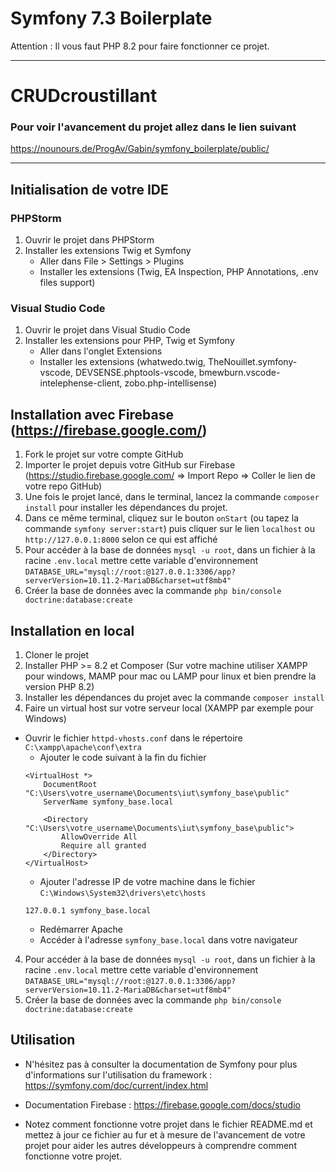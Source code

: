 # Symfony 7.3 Boilerplate 

Attention : Il vous faut PHP 8.2 pour faire fonctionner ce projet.

---

# CRUDcroustillant
### Pour voir l'avancement du projet allez dans le lien suivant 
https://nounours.de/ProgAv/Gabin/symfony_boilerplate/public/


---

## Initialisation de votre IDE

### PHPStorm

1. Ouvrir le projet dans PHPStorm
2. Installer les extensions Twig et Symfony
    - Aller dans File > Settings > Plugins
    - Installer les extensions (Twig, EA Inspection, PHP Annotations, .env files support)

### Visual Studio Code

1. Ouvrir le projet dans Visual Studio Code
2. Installer les extensions pour PHP, Twig et Symfony
    - Aller dans l'onglet Extensions
    - Installer les extensions (whatwedo.twig, TheNouillet.symfony-vscode, DEVSENSE.phptools-vscode, 
    bmewburn.vscode-intelephense-client, zobo.php-intellisense)

## Installation avec Firebase (https://firebase.google.com/)

1. Fork le projet sur votre compte GitHub
2. Importer le projet depuis votre GitHub sur Firebase (https://studio.firebase.google.com/ => Import Repo => Coller le lien de votre repo GitHub)
3. Une fois le projet lancé, dans le terminal, lancez la commande `composer install` pour installer les dépendances du projet.
4. Dans ce même terminal, cliquez sur le bouton `onStart` (ou tapez la commande `symfony server:start`) puis cliquer sur le lien `localhost` ou `http://127.0.0.1:8000` selon ce qui est affiché
5. Pour accéder à la base de données `mysql -u root`, dans un fichier à la racine `.env.local` mettre cette variable d'environnement 
`DATABASE_URL="mysql://root:@127.0.0.1:3306/app?serverVersion=10.11.2-MariaDB&charset=utf8mb4"`
6. Créer la base de données avec la commande `php bin/console doctrine:database:create`

## Installation en local

1. Cloner le projet
2. Installer PHP >= 8.2 et Composer (Sur votre machine utiliser XAMPP pour windows, MAMP pour mac ou LAMP pour linux et bien prendre la version PHP 8.2)
3. Installer les dépendances du projet avec la commande `composer install`
4. Faire un virtual host sur votre serveur local (XAMPP par exemple pour Windows) 
 - Ouvrir le fichier `httpd-vhosts.conf` dans le répertoire `C:\xampp\apache\conf\extra`
    - Ajouter le code suivant à la fin du fichier
    ```
    <VirtualHost *>
        DocumentRoot "C:\Users\votre_username\Documents\iut\symfony_base\public"
        ServerName symfony_base.local
        
        <Directory "C:\Users\votre_username\Documents\iut\symfony_base\public">
            AllowOverride All
            Require all granted
        </Directory>
    </VirtualHost>
    ```
    - Ajouter l'adresse IP de votre machine dans le fichier `C:\Windows\System32\drivers\etc\hosts`
    ```
    127.0.0.1 symfony_base.local
    ```
    - Redémarrer Apache
    - Accéder à l'adresse `symfony_base.local` dans votre navigateur

4. Pour accéder à la base de données `mysql -u root`, dans un fichier à la racine `.env.local` mettre cette variable d'environnement
   `DATABASE_URL="mysql://root:@127.0.0.1:3306/app?serverVersion=10.11.2-MariaDB&charset=utf8mb4"`
5. Créer la base de données avec la commande `php bin/console doctrine:database:create`

## Utilisation

- N'hésitez pas à consulter la documentation de Symfony pour plus d'informations sur l'utilisation du framework : https://symfony.com/doc/current/index.html

- Documentation Firebase : https://firebase.google.com/docs/studio

- Notez comment fonctionne votre projet dans le fichier README.md et mettez à jour ce fichier au fur et à mesure de l'avancement de votre projet pour aider les autres développeurs à comprendre comment fonctionne votre projet.
